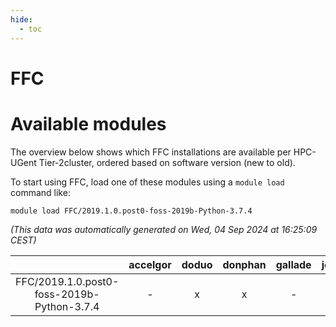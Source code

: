 ```yaml
---
hide:
  - toc
---
```


FFC
===

# Available modules


The overview below shows which FFC installations are available per HPC-UGent Tier-2cluster, ordered based on software version (new to old).

To start using FFC, load one of these modules using a `module load` command like:

```shell
module load FFC/2019.1.0.post0-foss-2019b-Python-3.7.4
```

*(This data was automatically generated on Wed, 04 Sep 2024 at 16:25:09 CEST)*  

| |accelgor|doduo|donphan|gallade|joltik|shinx|skitty|
| :---: | :---: | :---: | :---: | :---: | :---: | :---: | :---: |
|FFC/2019.1.0.post0-foss-2019b-Python-3.7.4|-|x|x|-|x|-|x|

